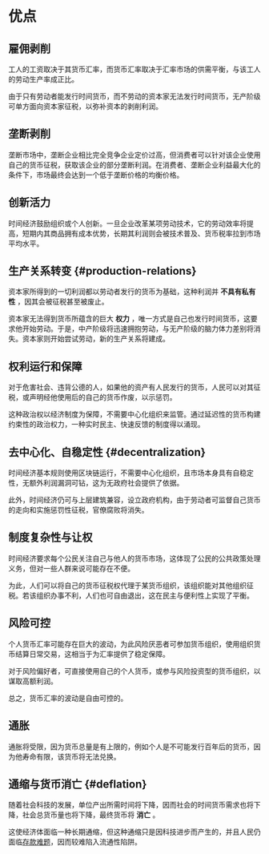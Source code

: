 # 优点
## 雇佣剥削

工人的工资取决于其货币汇率，而货币汇率取决于汇率市场的供需平衡，与该工人的劳动生产率成正比。

由于只有劳动者能发行时间货币，而不劳动的资本家无法发行时间货币，无产阶级可单方面向资本家征税，以弥补资本的剥削利润。

## 垄断剥削

垄断市场中，垄断企业相比完全竞争企业定价过高，但消费者可以针对该企业使用自己的货币征税，获取该企业的部分垄断利润。在消费者、垄断企业利益最大化的条件下，市场最终会达到一个低于垄断价格的均衡价格。

## 创新活力

时间经济鼓励组织或个人创新。一旦企业改革某项劳动技术，它的劳动效率将提高，短期内其商品拥有成本优势，长期其利润则会被技术普及、货币税率拉到市场平均水平。

## 生产关系转变 {#production-relations}

资本家所得到的一切利润都以劳动者发行的货币为基础，这种利润并 **不具有私有性** ，因其会被征税甚至被废止。

资本家无法得到货币所蕴含的巨大 **权力** ，唯一方式是自己也发行时间货币，这要求他开始劳动。于是，中产阶级将迅速拥抱劳动，与无产阶级的脑力体力差别将消失。资本家则开始尝试劳动，新的生产关系将建成。

## 权利运行和保障

对于危害社会、违背公德的人，如果他的资产有人民发行的货币，人民可以对其征税，或声明经他使用后的自己的货币作废，以示惩罚。

这种政治权以经济制度为保障，不需要中心化组织来监管。通过延迟性的货币构建约束性的政治权力，一种实时民主、快速反馈的制度得以涌现。

## 去中心化、自稳定性 {#decentralization}

时间经济基本规则使用区块链运行，不需要中心化组织，且市场本身具有自稳定性，无额外利润漏洞可钻，这为无政府社会提供了依据。

此外，时间经济仍可与上层建筑兼容，设立政府机构，由于劳动者可监督自己货币的走向和实施惩罚性征税，官僚腐败将消失。

## 制度复杂性与让权

时间经济要求每个公民关注自己与他人的货币市场，这体现了公民的公共政策处理义务，但对一些人群来说可能存在不便。

为此，人们可以将自己的货币征税权代理于某货币组织，该组织能对其他组织征税。若该组织办事不利，人们也可自由退出，这在民主与便利性上实现了平衡。

## 风险可控

个人货币汇率可能存在巨大的波动，为此风险厌恶者可参加货币组织，使用组织货币结算日常交易，这相当于为汇率提供了稳定保障。

对于风险偏好者，可直接使用自己的个人货币，或参与风险投资型的货币组织，以谋取高额利润。

总之，货币汇率的波动是自由可控的。

## 通胀

通胀将受限，因为货币总量是有上限的，例如个人是不可能发行百年后的货币，因为他寿命有限，该货币将无法兑换。

## 通缩与货币消亡 {#deflation}

随着社会科技的发展，单位产出所需时间将下降，因而社会的时间货币需求也将下降，社会总货币量也将下降，最终货币将 **消亡** 。

这使经济体面临一种长期通缩，但这种通缩只是因科技进步而产生的，并且人民仍面临[存款难题](1.规则/1.2.延伸规则.md#storage-loan)，因而较难陷入流通性陷阱。
